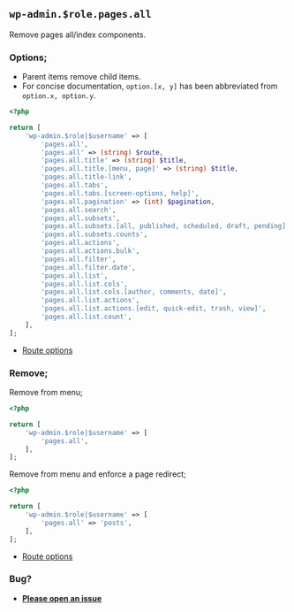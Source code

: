 ## `wp-admin.$role.pages.all`

Remove pages all/index components.

### Options;

- Parent items remove child items.
- For concise documentation, `option.[x, y]` has been abbreviated from `option.x, option.y`.

```php
<?php

return [
	'wp-admin.$role|$username' => [
		'pages.all',
		'pages.all' => (string) $route,
		'pages.all.title' => (string) $title,
		'pages.all.title.[menu, page]' => (string) $title,
		'pages.all.title-link',
		'pages.all.tabs',
		'pages.all.tabs.[screen-options, help]',
		'pages.all.pagination' => (int) $pagination,
		'pages.all.search',
		'pages.all.subsets',
		'pages.all.subsets.[all, published, scheduled, draft, pending]',
		'pages.all.subsets.counts',
		'pages.all.actions',
		'pages.all.actions.bulk',
		'pages.all.filter',
		'pages.all.filter.date',
		'pages.all.list',
		'pages.all.list.cols',
		'pages.all.list.cols.[author, comments, date]',
		'pages.all.list.actions',
		'pages.all.list.actions.[edit, quick-edit, trash, view]',
		'pages.all.list.count',
	],
];
```

- [Route options](../route-options.md)

### Remove;

Remove from menu;

```php
<?php

return [
	'wp-admin.$role|$username' => [
		'pages.all',
	],
];
```

Remove from menu and enforce a page redirect;

```php
<?php

return [
	'wp-admin.$role|$username' => [
		'pages.all' => 'posts',
	],
];
```

- [Route options](../route-options.md)

### Bug?

- **[Please open an issue](https://github.com/darrenjacoby/intervention/issues/new?title=[wp-admin.pages.all]&labels=bug&assignees=darrenjacoby)**
